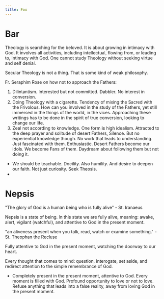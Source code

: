 ```yaml
---
title: Foo
---
```


# Bar

Theology is searching for the beloved. It is about growing in intimacy with God. It involves all activities, including intellectual, flowing from, or leading to, intimacy with God. One cannot study Theology without seeking virtue and self denial.

Secular Theology is not a thing. That is some kind of weak philosophy.

Fr. Seraphim Rose on how not to approach the Fathers:
1. Dilintantism. Interested but not committed. Dabbler. No interest in conversion.
2. Doing Theology with a cigarette. Tendency of mixing the Sacred with the Frivolous. How can you involved in the study of the Fathers, yet still immersed in the things of the world, in the vices. Approaching these writings has to be done in the spirit of true conversion, looking to change our life.
3. Zeal not according to knowledge. One form is high idealism. Attracted to the deep prayer and solitude of desert Fathers, Silence. But no experiential knowledge though. No work that leads to understanding. Just fascinated with them. Enthusiastic. Desert Fathers become our idols. We become Fans of them.  Daydream about following them but not doing it.


- We should be teachable. Docility. Also humility. And desire to deepen our faith. Not just curiosity. Seek Theosis.
-
# Nepsis

"The glory of God is a human being who is fully alive" - St. Iranaeus

Nepsis is a state of being. In this state we are fully alive, meaning: awake, alert, vigilant (watchful), and attentive to God in the present moment.

"an aliveness present when you talk, read, watch or examine something." - St. Theophan the Recluse

Fully attentive to God in the present moment, watching the doorway to our heart.

Every thought that comes to mind: question, interogate, set aside, and redirect attention to the  simple remembrance of God.

- Completely present in the present moment, attentive to God. Every moment is filled with God. Profound opportunity to love or not to love. Refuse anything that leads into a false reality, away from loving God in the present moment.